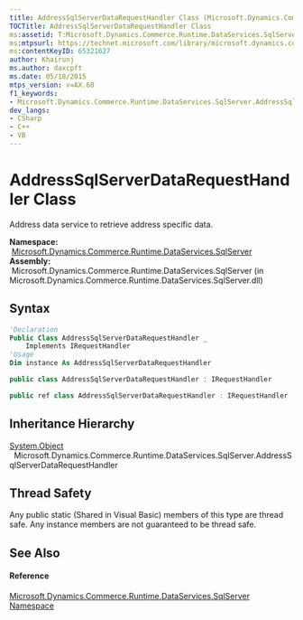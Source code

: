 ```yaml
---
title: AddressSqlServerDataRequestHandler Class (Microsoft.Dynamics.Commerce.Runtime.DataServices.SqlServer)
TOCTitle: AddressSqlServerDataRequestHandler Class
ms:assetid: T:Microsoft.Dynamics.Commerce.Runtime.DataServices.SqlServer.AddressSqlServerDataRequestHandler
ms:mtpsurl: https://technet.microsoft.com/library/microsoft.dynamics.commerce.runtime.dataservices.sqlserver.addresssqlserverdatarequesthandler(v=AX.60)
ms:contentKeyID: 65321627
author: Khairunj
ms.author: daxcpft
ms.date: 05/18/2015
mtps_version: v=AX.60
f1_keywords:
- Microsoft.Dynamics.Commerce.Runtime.DataServices.SqlServer.AddressSqlServerDataRequestHandler
dev_langs:
- CSharp
- C++
- VB
---
```


# AddressSqlServerDataRequestHandler Class

Address data service to retrieve address specific data.

**Namespace:**  [Microsoft.Dynamics.Commerce.Runtime.DataServices.SqlServer](microsoft-dynamics-commerce-runtime-dataservices-sqlserver-namespace.md)  
**Assembly:**  Microsoft.Dynamics.Commerce.Runtime.DataServices.SqlServer (in Microsoft.Dynamics.Commerce.Runtime.DataServices.SqlServer.dll)

## Syntax

``` vb
'Declaration
Public Class AddressSqlServerDataRequestHandler _
    Implements IRequestHandler
'Usage
Dim instance As AddressSqlServerDataRequestHandler
```

``` csharp
public class AddressSqlServerDataRequestHandler : IRequestHandler
```

``` c++
public ref class AddressSqlServerDataRequestHandler : IRequestHandler
```

## Inheritance Hierarchy

[System.Object](https://technet.microsoft.com/library/e5kfa45b\(v=ax.60\))  
  Microsoft.Dynamics.Commerce.Runtime.DataServices.SqlServer.AddressSqlServerDataRequestHandler  

## Thread Safety

Any public static (Shared in Visual Basic) members of this type are thread safe. Any instance members are not guaranteed to be thread safe.

## See Also

#### Reference

[Microsoft.Dynamics.Commerce.Runtime.DataServices.SqlServer Namespace](microsoft-dynamics-commerce-runtime-dataservices-sqlserver-namespace.md)

